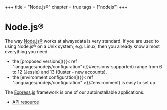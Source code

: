 +++
title = "Node.js®"
chapter = true
tags = ["nodejs"]
+++

# Node.js®

The way [Node.js®](https://nodejs.org/) works at alwaysdata is very standard. If you are used to using Node.js® on a Unix system, e.g. Linux, then you already know almost everything you need.

- the [proposed versions]({{< ref "languages/nodejs/configuration">}}#versions-supported) range from 6 to 12 (Jessie) and 13 (Buster - new accounts),
- the [environment configuration]({{< ref "languages/nodejs/configuration" >}}#environment) is easy to set up.

The [Express.js](https://expressjs.com/) framework is one of our autoinstallable applications.

- [API resource](https://api.alwaysdata.com/v1/environment/nodejs/doc/)
